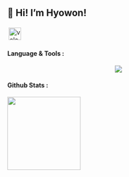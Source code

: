 ## 🌱 Hi! I’m Hyowon!

<div align="left">
<a href="https://velog.io/@ehyowon">
<img alt="velog" src="https://velog-readme-stats.vercel.app/api/badge?name=velog" style="height: 28px; padding: 3px; border-radius: 0;" />
</a>

#### Language & Tools :
<p align="center">
  <a href="https://skillicons.dev">
    <img src="https://skillicons.dev/icons?i=py,c,cpp,java,html,css,figma,markdown,js,react,django,spring,arduino" />
  </a>
</p>

#### Github Stats :
<img src="https://github-readme-stats.vercel.app/api?username=ehyowon&show_icons=true&hide_border=true" height="166px"/>


